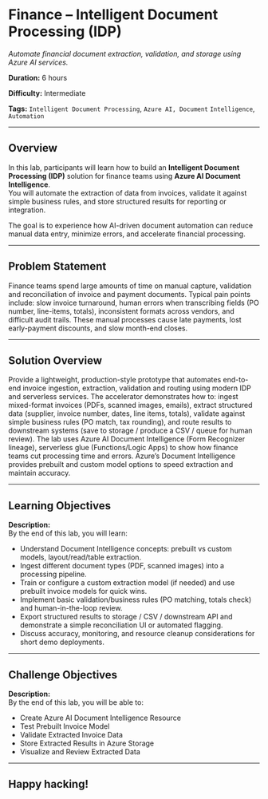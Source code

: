 # Finance – Intelligent Document Processing (IDP)
*Automate financial document extraction, validation, and storage using Azure AI services.*

**Duration:** 6 hours

**Difficulty:** Intermediate

**Tags:** `Intelligent Document Processing`, `Azure AI, Document` `Intelligence`, `Automation`

---

## Overview
In this lab, participants will learn how to build an **Intelligent Document Processing (IDP)** solution for finance teams using **Azure AI Document Intelligence**.  
You will automate the extraction of data from invoices, validate it against simple business rules, and store structured results for reporting or integration.

The goal is to experience how AI-driven document automation can reduce manual data entry, minimize errors, and accelerate financial processing.

---

## Problem Statement

Finance teams spend large amounts of time on manual capture, validation and reconciliation of invoice and payment documents. Typical pain points include: slow invoice turnaround, human errors when transcribing fields (PO number, line-items, totals), inconsistent formats across vendors, and difficult audit trails. These manual processes cause late payments, lost early-payment discounts, and slow month-end closes.

---

## Solution Overview

Provide a lightweight, production-style prototype that automates end-to-end invoice ingestion, extraction, validation and routing using modern IDP and serverless services. The accelerator demonstrates how to: ingest mixed-format invoices (PDFs, scanned images, emails), extract structured data (supplier, invoice number, dates, line items, totals), validate against simple business rules (PO match, tax rounding), and route results to downstream systems (save to storage / produce a CSV / queue for human review). The lab uses Azure AI Document Intelligence (Form Recognizer lineage), serverless glue (Functions/Logic Apps)  to show how finance teams cut processing time and errors. Azure’s Document Intelligence provides prebuilt and custom model options to speed extraction and maintain accuracy. 

---

## Learning Objectives

**Description:**  
By the end of this lab, you will learn:

- Understand Document Intelligence concepts: prebuilt vs custom models, layout/read/table extraction. 
- Ingest different document types (PDF, scanned images) into a processing pipeline.
- Train or configure a custom extraction model (if needed) and use prebuilt invoice models for quick wins. 
- Implement basic validation/business rules (PO matching, totals check) and human-in-the-loop review.
- Export structured results to storage / CSV / downstream API and demonstrate a simple reconciliation UI or automated flagging.
- Discuss accuracy, monitoring, and resource cleanup considerations for short demo deployments.


---

## Challenge Objectives

**Description:**  
By the end of this lab, you will be able to:
- Create Azure AI Document Intelligence Resource
- Test Prebuilt Invoice Model
- Validate Extracted Invoice Data
- Store Extracted Results in Azure Storage
- Visualize and Review Extracted Data

---

## Happy hacking!